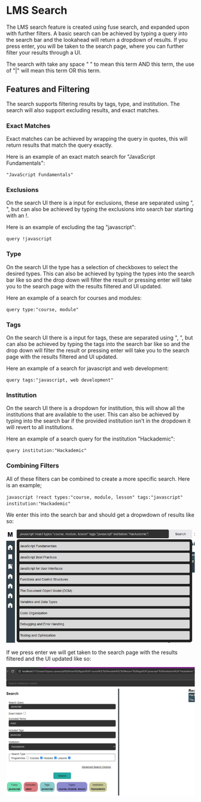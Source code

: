 # LMS Search

The LMS search feature is created using fuse search, and expanded upon with further filters. A basic search can be achieved by typing a query into the search bar and the lookahead will return a dropdown of results. If you press enter, you will be taken to the search page, where you can further filter your results through a UI.

The search with take any space " " to mean this term AND this term, the use of "|" will mean this term OR this term.

## Features and Filtering

The search supports filtering results by tags, type, and institution. The search will also support excluding results, and exact matches.

### Exact Matches

Exact matches can be achieved by wrapping the query in quotes, this will return results that match the query exactly.

Here is an example of an exact match search for "JavaScript Fundamentals":

```
"JavaScript Fundamentals"
```

### Exclusions

On the search UI there is a input for exclusions, these are separated using ", ", but can also be achieved by typing the exclusions into search bar starting with an !.

Here is an example of excluding the tag "javascript":

```
query !javascript
```

### Type

On the search UI the type has a selection of checkboxes to select the desired types. This can also be achieved by typing the types into the search bar like so and the drop down will filter the result or pressing enter will take you to the search page with the results filtered and UI updated.

Here an example of a search for courses and modules:

```
query type:"course, module"
```

### Tags

On the search UI there is a input for tags, these are separated using ", ", but can also be achieved by typing the tags into the search bar like so and the drop down will filter the result or pressing enter will take you to the search page with the results filtered and UI updated.

Here an example of a search for javascript and web development:

```
query tags:"javascript, web development"
```

### Institution

On the search UI there is a dropdown for institution, this will show all the institutions that are available to the user. This can also be achieved by typing into the search bar if the provided institution isn't in the dropdown it will revert to all institutions.

Here an example of a search query for the institution "Hackademic":

```
query institution:"Hackademic"
```

### Combining Filters

All of these filters can be combined to create a more specific search. Here is an example;

`javascript !react types:"course, module, lesson" tags:"javascript" institution:"Hackademic"`

We enter this into the search bar and should get a dropwdown of results like so:

![entering long search query](./documentation/example_query.jpg)

If we press enter we will get taken to the search page with the results filtered and the UI updated like so:

![search page ui](./documentation/example_query_in_ui.jpg)
